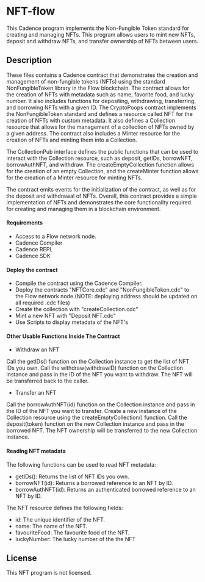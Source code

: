 
# NFT-flow
This Cadence program implements the Non-Fungible Token standard for creating and managing NFTs. 
This program allows users to mint new NFTs, deposit and withdraw NFTs, and transfer ownership of NFTs between users.

## Description
These files contains a Cadence contract that demonstrates the creation and management of non-fungible tokens (NFTs) using the standard NonFungibleToken library in the Flow blockchain.
The contract allows for the creation of NFTs with metadata such as name, favorite food, and lucky number. 
It also includes functions for depositing, withdrawing, transferring, and borrowing NFTs with a given ID.
The CryptoPoops contract implements the NonFungibleToken standard and defines a resource called NFT for the creation of NFTs with custom metadata.
It also defines a Collection resource that allows for the management of a collection of NFTs owned by a given address.
The contract also includes a Minter resource for the creation of NFTs and minting them into a Collection.

The CollectionPub interface defines the public functions that can be used to interact with the Collection resource,
such as deposit, getIDs, borrowNFT, borrowAuthNFT, and withdraw.
The createEmptyCollection function allows for the creation of an empty Collection,
and the createMinter function allows for the creation of a Minter resource for minting NFTs.

The contract emits events for the initialization of the contract, 
as well as for the deposit and withdrawal of NFTs. Overall, 
this contract provides a simple implementation of NFTs and demonstrates the core functionality required for creating and managing them in a blockchain environment.

#### Requirements
* Access to a Flow network node.
* Cadence Compiler
* Cadence REPL
* Cadence SDK

#### Deploy the contract
* Compile the contract using the Cadence Compiler.
* Deploy the contracts "NFTCore.cdc" and "NonFungibleToken.cdc" to the Flow network node.(NOTE: deploying address should be updated on all required .cdc files) 
* Create the collection with "createCollection.cdc"
* Mint a new NFT with "Deposit NFT.cdc"
* Use Scripts to display metadata of the NFT's

#### Other Usable Functions Inside The Contract

* Withdraw an NFT

Call the getIDs() function on the Collection instance to get the list of NFT IDs you own.
Call the withdraw(withdrawID) function on the Collection instance and pass in the ID of the NFT you want to withdraw.
The NFT will be transferred back to the caller.

* Transfer an NFT

Call the borrowAuthNFT(id) function on the Collection instance and pass in the ID of the NFT you want to transfer.
Create a new instance of the Collection resource using the createEmptyCollection() function.
Call the deposit(token) function on the new Collection instance and pass in the borrowed NFT.
The NFT ownership will be transferred to the new Collection instance.

#### Reading NFT metadata
The following functions can be used to read NFT metadata:

* getIDs(): Returns the list of NFT IDs you own.
* borrowNFT(id): Returns a borrowed reference to an NFT by ID.
* borrowAuthNFT(id): Returns an authenticated borrowed reference to an NFT by ID.

The NFT resource defines the following fields:

* id: The unique identifier of the NFT.
* name: The name of the NFT.
* favouriteFood: The favourite food of the NFT.
* luckyNumber: The lucky number of the the NFT

## License
This NFT program is not licensed.
